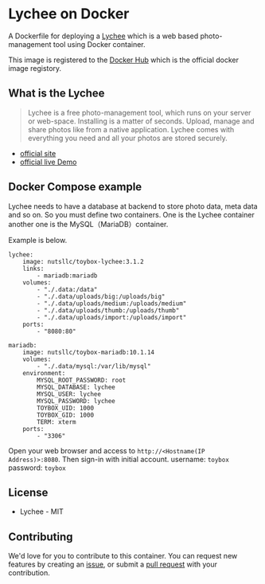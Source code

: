 # Lychee on Docker

A Dockerfile for deploying a [Lychee](https://lychee.electerious.com/) which is a web based photo-management tool using Docker container.

This image is registered to the [Docker Hub](https://hub.docker.com/r/nutsllc/toybox-lychee/) which is the official docker image registory.

## What is the Lychee

>Lychee is a free photo-management tool, which runs on your server or web-space. Installing is a matter of seconds. Upload, manage and share photos like from a native application. Lychee comes with everything you need and all your photos are stored securely.

* [official site](https://lychee.electerious.com/)
* [official live Demo](http://ld.electerious.com/)

## Docker Compose example

Lychee needs to have a database at backend to store photo data, meta data and so on. So you must define two containers. One is the Lychee container another one is the MySQL（MariaDB）container.

Example is below.

```
lychee:
	image: nutsllc/toybox-lychee:3.1.2
	links:
		- mariadb:mariadb
	volumes:
		- "./.data:/data"
		- "./.data/uploads/big:/uploads/big"
		- "./.data/uploads/medium:/uploads/medium"
		- "./.data/uploads/thumb:/uploads/thumb"
		- "./.data/uploads/import:/uploads/import"
	ports:
		- "8080:80"

mariadb:
	image: nutsllc/toybox-mariadb:10.1.14
	volumes:
		- "./.data/mysql:/var/lib/mysql"
	environment:
		MYSQL_ROOT_PASSWORD: root
		MYSQL_DATABASE: lychee
		MYSQL_USER: lychee
		MYSQL_PASSWORD: lychee
		TOYBOX_UID: 1000
		TOYBOX_GID: 1000
		TERM: xterm
	ports:
		- "3306"
```

Open your web browser and access to ``http://<Hostname(IP Address)>:8080``. Then sign-in with initial account. username: ``toybox`` password: ``toybox``

## License

* Lychee - MIT

## Contributing

We'd love for you to contribute to this container. You can request new features by creating an [issue](https://github.com/nutsllc/toybox-lychee/issues), or submit a [pull request](https://github.com/nutsllc/toybox-lychee/pulls) with your contribution.